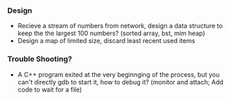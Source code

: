 ### Design
* Recieve a stream of numbers from network, design a data structure to keep the the largest 100 numbers? (sorted array, bst, mim heap)
* Design a map of limited size, discard least recent used items

### Trouble Shooting?
* A C++ program exited at the very beginnging of the process, but you can't directly gdb to start it,  how to debug it? (monitor and attach; Add code to wait for a file)
